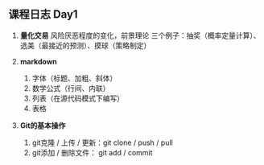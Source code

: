 ## 课程日志  Day1

1. **量化交易**
   风险厌恶程度的变化，前景理论
   三个例子：抽奖（概率定量计算）、选美（最接近的预测）、摸球（策略制定）

2. **markdown**
   1. 字体（标题、加粗、斜体）
   2. 数学公式（行间、内联）
   3. 列表（在源代码模式下编写）
   4. 表格

3. **Git的基本操作**
   1. git克隆 / 上传 / 更新：git clone / push / pull
   2. git添加 / 删除文件： git add / commit